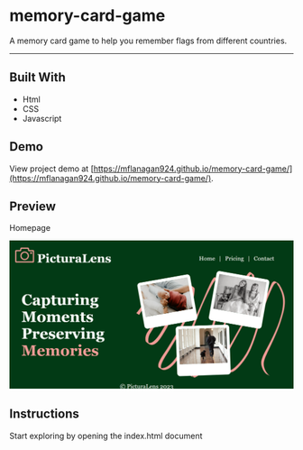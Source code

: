 # memory-card-game
A memory card game to help you remember flags from different countries.

---

## Built With
* Html
* CSS
* Javascript

## Demo

View project demo at [https://mflanagan924.github.io/memory-card-game/](https://mflanagan924.github.io/memory-card-game/).

## Preview

Homepage

<img src="https://raw.githubusercontent.com/mflanagan924/generic-website/main/Preview.PNG"></img>

## Instructions

Start exploring by opening the index.html document
